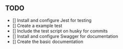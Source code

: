 ## TODO

- [] Install and configure Jest for testing
- [] Create a example test
- [] Include the test script on husky for commits
- [] Install and configure Swagger for documentation
- [] Create the basic documentation

